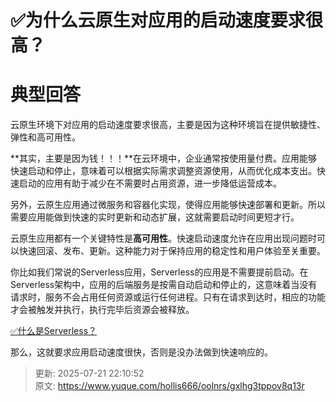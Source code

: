 # ✅为什么云原生对应用的启动速度要求很高？

# 典型回答


云原生环境下对应用的启动速度要求很高，主要是因为这种环境旨在提供敏捷性、弹性和高可用性。



**其实，主要是因为钱！！！**在云环境中，企业通常按使用量付费。应用能够快速启动和停止，意味着可以根据实际需求调整资源使用，从而优化成本支出。快速启动的应用有助于减少在不需要时占用资源，进一步降低运营成本。



另外，云原生应用通过微服务和容器化实现，使得应用能够快速部署和更新。所以需要应用能做到快速的实时更新和动态扩展，这就需要启动时间更短才行。



云原生应用都有一个关键特性是**高可用性**。快速启动速度允许在应用出现问题时可以快速回滚、发布、更新。这种能力对于保持应用的稳定性和用户体验至关重要。



你比如我们常说的Serverless应用，Serverless的应用是不需要提前启动。在Serverless架构中，应用的后端服务是按需自动启动和停止的，这意味着当没有请求时，服务不会占用任何资源或运行任何进程。只有在请求到达时，相应的功能才会被触发并执行，执行完毕后资源会被释放。



[✅什么是Serverless？](https://www.yuque.com/hollis666/oolnrs/lco3if6kdlrrd1pd)



那么，这就要求应用启动速度很快，否则是没办法做到快速响应的。



> 更新: 2025-07-21 22:10:52  
> 原文: <https://www.yuque.com/hollis666/oolnrs/gxlhg3tppov8q13r>